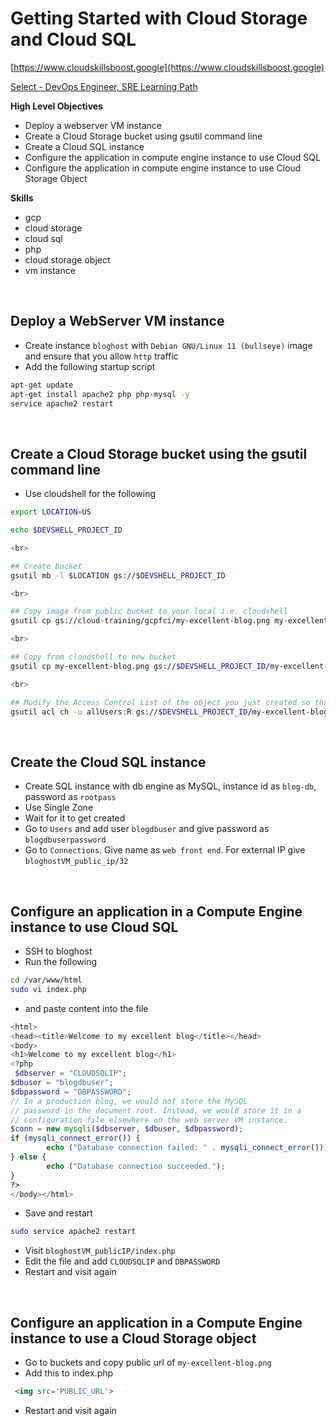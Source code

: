 # Getting Started with Cloud Storage and Cloud SQL

[https://www.cloudskillsboost.google](https://www.cloudskillsboost.google)

[Select - DevOps Engineer, SRE Learning Path](https://www.cloudskillsboost.google/paths)

**High Level Objectives**
- Deploy a webserver VM instance
- Create a Cloud Storage bucket using gsutil command line
- Create a Cloud SQL instance
- Configure the application in compute engine instance to use Cloud SQL
- Configure the application in compute engine instance to use Cloud  Storage Object



**Skills**
- gcp
- cloud storage
- cloud sql
- php
- cloud storage object
- vm instance

<br>

## Deploy a WebServer VM instance

- Create instance `bloghost` with `Debian GNU/Linux 11 (bullseye)` image and ensure that you allow `http` traffic
- Add the following startup script

```bash
apt-get update
apt-get install apache2 php php-mysql -y
service apache2 restart
```

<br>

## Create a Cloud Storage bucket using the gsutil command line

- Use cloudshell for the following

```bash
export LOCATION=US

echo $DEVSHELL_PROJECT_ID 

<br>

## Create bucket
gsutil mb -l $LOCATION gs://$DEVSHELL_PROJECT_ID

<br>

## Copy image from public bucket to your local i.e. cloudshell
gsutil cp gs://cloud-training/gcpfci/my-excellent-blog.png my-excellent-blog.png

<br>

## Copy from cloudshell to new bucket
gsutil cp my-excellent-blog.png gs://$DEVSHELL_PROJECT_ID/my-excellent-blog.png

<br>

## Modify the Access Control List of the object you just created so that it is readable by everyone
gsutil acl ch -u allUsers:R gs://$DEVSHELL_PROJECT_ID/my-excellent-blog.png
```

<br>

## Create the Cloud SQL instance

- Create SQL instance with db engine as MySQL, instance id as `blog-db`, password as `rootpass`
- Use Single Zone
- Wait for it to get created
- Go to `Users` and add user `blogdbuser` and give password as `blogdbuserpassword`
- Go to `Connections`. Give name as `web front end`. For external IP give `bloghostVM_public_ip/32`


<br>

## Configure an application in a Compute Engine instance to use Cloud SQL

- SSH to bloghost
- Run the following

```bash
cd /var/www/html
sudo vi index.php
```
- and paste content into the file

```php
<html>
<head><title>Welcome to my excellent blog</title></head>
<body>
<h1>Welcome to my excellent blog</h1>
<?php
 $dbserver = "CLOUDSQLIP";
$dbuser = "blogdbuser";
$dbpassword = "DBPASSWORD";
// In a production blog, we would not store the MySQL
// password in the document root. Instead, we would store it in a
// configuration file elsewhere on the web server VM instance.
$conn = new mysqli($dbserver, $dbuser, $dbpassword);
if (mysqli_connect_error()) {
        echo ("Database connection failed: " . mysqli_connect_error());
} else {
        echo ("Database connection succeeded.");
}
?>
</body></html>
```

- Save and restart

```bash
sudo service apache2 restart
```

- Visit `bloghostVM_publicIP/index.php`
- Edit the file and add `CLOUDSQLIP` and `DBPASSWORD`
- Restart and visit again

<br>

## Configure an application in a Compute Engine instance to use a Cloud Storage object

- Go to buckets and copy public url of `my-excellent-blog.png`
- Add this to index.php

```html
 <img src='PUBLIC_URL'>
```
- Restart and visit again

